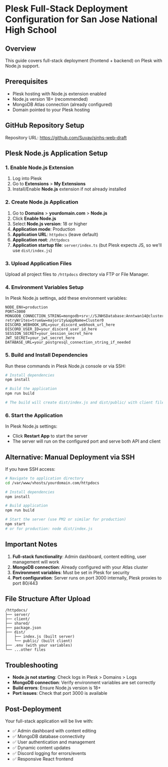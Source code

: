 # Plesk Full-Stack Deployment Configuration for San Jose National High School

## Overview
This guide covers full-stack deployment (frontend + backend) on Plesk with Node.js support.

## Prerequisites
- Plesk hosting with Node.js extension enabled
- Node.js version 18+ (recommended)
- MongoDB Atlas connection (already configured)
- Domain pointed to your Plesk hosting

## GitHub Repository Setup
Repository URL: https://github.com/Suvay/sjnhs-web-draft

## Plesk Node.js Application Setup

### 1. Enable Node.js Extension
1. Log into Plesk
2. Go to **Extensions** > **My Extensions**
3. Install/Enable **Node.js** extension if not already installed

### 2. Create Node.js Application
1. Go to **Domains** > **yourdomain.com** > **Node.js**
2. Click **Enable Node.js**
3. Select **Node.js version**: 18 or higher
4. **Application mode**: Production
5. **Application URL**: `httpdocs` (leave default)
6. **Application root**: `/httpdocs`
7. **Application startup file**: `server/index.ts` (but Plesk expects JS, so we'll use `dist/index.js`)

### 3. Upload Application Files
Upload all project files to `/httpdocs` directory via FTP or File Manager.

### 4. Environment Variables Setup
In Plesk Node.js settings, add these environment variables:

```
NODE_ENV=production
PORT=3000
MONGODB_CONNECTION_STRING=mongodb+srv://SJNHSDatabase:Anntwan14@cluster0.ibddjzj.mongodb.net/?retryWrites=true&w=majority&appName=Cluster0
DISCORD_WEBHOOK_URL=your_discord_webhook_url_here
DISCORD_USER_ID=your_discord_user_id_here
SESSION_SECRET=your_session_secret_here
JWT_SECRET=your_jwt_secret_here
DATABASE_URL=your_postgresql_connection_string_if_needed
```

### 5. Build and Install Dependencies
Run these commands in Plesk Node.js console or via SSH:

```bash
# Install dependencies
npm install

# Build the application
npm run build

# The build will create dist/index.js and dist/public/ with client files
```

### 6. Start the Application
In Plesk Node.js settings:
- Click **Restart App** to start the server
- The server will run on the configured port and serve both API and client

## Alternative: Manual Deployment via SSH

If you have SSH access:

```bash
# Navigate to application directory
cd /var/www/vhosts/yourdomain.com/httpdocs

# Install dependencies
npm install

# Build application
npm run build

# Start the server (use PM2 or similar for production)
npm start
# or for production: node dist/index.js
```

## Important Notes
1. **Full-stack functionality**: Admin dashboard, content editing, user management will work
2. **MongoDB connection**: Already configured with your Atlas cluster
3. **Environment variables**: Must be set in Plesk for security
4. **Port configuration**: Server runs on port 3000 internally, Plesk proxies to port 80/443

## File Structure After Upload
```
/httpdocs/
├── server/
├── client/
├── shared/
├── package.json
├── dist/
│   ├── index.js (built server)
│   └── public/ (built client)
├── .env (with your variables)
└── ...other files
```

## Troubleshooting
- **Node.js not starting**: Check logs in Plesk > Domains > Logs
- **MongoDB connection**: Verify environment variables are set correctly
- **Build errors**: Ensure Node.js version is 18+
- **Port issues**: Check that port 3000 is available

## Post-Deployment
Your full-stack application will be live with:
- ✅ Admin dashboard with content editing
- ✅ MongoDB database connectivity
- ✅ User authentication and management
- ✅ Dynamic content updates
- ✅ Discord logging for errors/events
- ✅ Responsive React frontend
